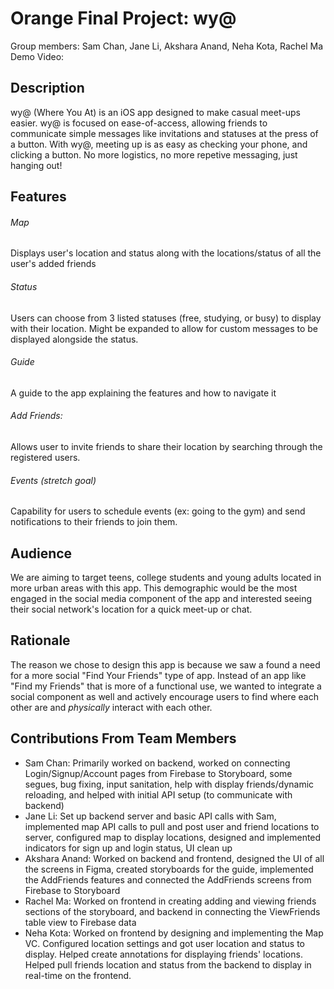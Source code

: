 # Orange Final Project: wy@
Group members: Sam Chan, Jane Li, Akshara Anand, Neha Kota, Rachel Ma
Demo Video: [](url) 

## Description 
wy@ (Where You At) is an iOS app designed to make casual meet-ups easier. wy@ is focused on ease-of-access, allowing friends to communicate simple messages like invitations and statuses at the press of a button. With wy@, meeting up is as easy as checking your phone, and clicking a button. No more logistics, no more repetive messaging, just hanging out!
## Features 
###### Map
Displays user's location and status along with the locations/status of all the user's added friends

###### Status
Users can choose from 3 listed statuses (free, studying, or busy) to display with their location. Might be expanded to allow for custom messages to be displayed alongside the status.

###### Guide
A guide to the app explaining the features and how to navigate it

###### Add Friends: 
Allows user to invite friends to share their location by searching through the registered users. 

###### Events (stretch goal)
Capability for users to schedule events (ex: going to the gym) and send notifications to their friends to join them.
## Audience
We are aiming to target teens, college students and young adults located in more urban areas with this app. This demographic would be the most engaged in the social media component of the app and interested seeing their social network's location for a quick meet-up or chat.

## Rationale

The reason we chose to design this app is because we saw a found a need for a more social "Find Your Friends" type of app. Instead of an app like "Find my Friends" that is more of a functional use, we wanted to integrate a social component as well and actively encourage users to find where each other are and _physically_ interact with each other.

## Contributions From Team Members

- Sam Chan: Primarily worked on backend, worked on connecting Login/Signup/Account pages from Firebase to Storyboard, some segues, bug fixing, input sanitation, help with display friends/dynamic reloading, and helped with initial API setup (to communicate with backend)
- Jane Li: Set up backend server and basic API calls with Sam, implemented map API calls to pull and post user and friend locations to server, configured map to display locations, designed and implemented indicators for sign up and login status, UI clean up
- Akshara Anand: Worked on backend and frontend, designed the UI of all the screens in Figma, created storyboards for the guide, implemented the AddFriends features and connected the AddFriends screens from Firebase to Storyboard
- Rachel Ma: Worked on frontend in creating adding and viewing friends sections of the storyboard, and backend in connecting the ViewFriends table view to Firebase data 
- Neha Kota: Worked on frontend by designing and implementing the Map VC. Configured location settings and got user location and status to display. Helped create annotations for displaying friends' locations. Helped pull friends location and status from the backend to display in real-time on the frontend.
